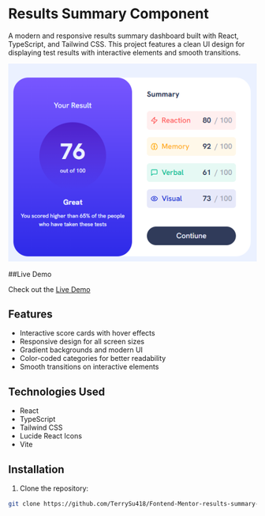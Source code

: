 # Results Summary Component

A modern and responsive results summary dashboard built with React, TypeScript, and Tailwind CSS. This project features a clean UI design for displaying test results with interactive elements and smooth transitions.

![Results Summary Component Preview](./src/assets/screenshot.png)

##Live Demo

Check out the [Live Demo](https://terrysu418.github.io/Fontend-Mentor-results-summary-component-main/)

## Features
- Interactive score cards with hover effects
- Responsive design for all screen sizes
- Gradient backgrounds and modern UI
- Color-coded categories for better readability
- Smooth transitions on interactive elements

## Technologies Used
- React 
- TypeScript
- Tailwind CSS
- Lucide React Icons
- Vite

## Installation
1. Clone the repository:
```bash
git clone https://github.com/TerrySu418/Fontend-Mentor-results-summary-component-main.git